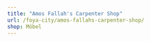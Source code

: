 ```yaml
---
title: "Amos Fallah's Carpenter Shop"
url: /foya-city/amos-fallahs-carpenter-shop/
shop: Möbel
---
```

